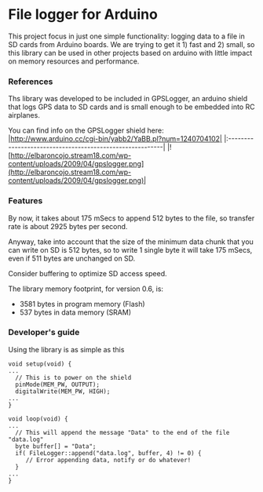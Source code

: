 # File logger for Arduino #

This project focus in just one simple functionality: logging data to a file in SD cards from Arduino boards. We are trying to get it 1) fast and 2) small, so this library can be used in other projects based on arduino with little impact on memory resources and performance.

### References ###
Ths library was developed to be included in GPSLogger, an arduino shield that logs GPS data to SD cards and is small enough to be embedded into RC airplanes.

You can find info on the GPSLogger shield here:
|http://www.arduino.cc/cgi-bin/yabb2/YaBB.pl?num=1240704102|
|:---------------------------------------------------------|
|![http://elbaroncojo.stream18.com/wp-content/uploads/2009/04/gpslogger.png](http://elbaroncojo.stream18.com/wp-content/uploads/2009/04/gpslogger.png)|

### Features ###
By now, it takes about 175 mSecs to append 512 bytes to the file, so transfer rate is about 2925 bytes per second.

Anyway, take into account that the size of the minimum data chunk that you can write on SD is 512 bytes, so to write 1 single byte it will take 175 mSecs, even if 511 bytes are unchanged on SD.

Consider buffering to optimize SD access speed.

The library memory footprint, for version 0.6, is:
  * 3581 bytes in program memory (Flash)
  * 537 bytes in data memory (SRAM)

### Developer's guide ###
Using the library is as simple as this
```
void setup(void) {
...
  // This is to power on the shield
  pinMode(MEM_PW, OUTPUT);
  digitalWrite(MEM_PW, HIGH);
...
}

void loop(void) {
...
  // This will append the message "Data" to the end of the file "data.log"
  byte buffer[] = "Data";
  if( FileLogger::append("data.log", buffer, 4) != 0) {
     // Error appending data, notify or do whatever!
  }
...
}

```